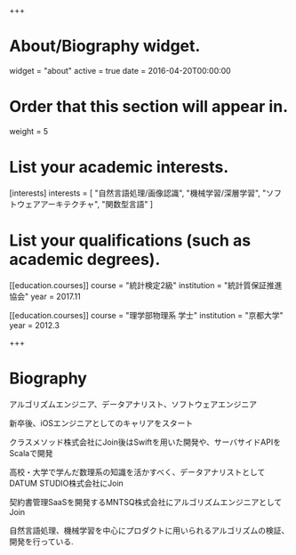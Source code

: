 +++
# About/Biography widget.
widget = "about"
active = true
date = 2016-04-20T00:00:00

# Order that this section will appear in.
weight = 5

# List your academic interests.
[interests]
  interests = [
    "自然言語処理/画像認識",
    "機械学習/深層学習",
    "ソフトウェアアーキテクチャ",
    "関数型言語"
  ]

# List your qualifications (such as academic degrees).
[[education.courses]]
  course = "統計検定2級"
  institution = "統計質保証推進協会"
  year = 2017.11

[[education.courses]]
  course = "理学部物理系 学士"
  institution = "京都大学"
  year = 2012.3

+++

# Biography

アルゴリズムエンジニア、データアナリスト、ソフトウェアエンジニア

新卒後、iOSエンジニアとしてのキャリアをスタート

クラスメソッド株式会社にJoin後はSwiftを用いた開発や、サーバサイドAPIをScalaで開発

高校・大学で学んだ数理系の知識を活かすべく、データアナリストとしてDATUM STUDIO株式会社にJoin

契約書管理SaaSを開発するMNTSQ株式会社にアルゴリズムエンジニアとしてJoin

自然言語処理、機械学習を中心にプロダクトに用いられるアルゴリズムの検証、開発を行っている.
